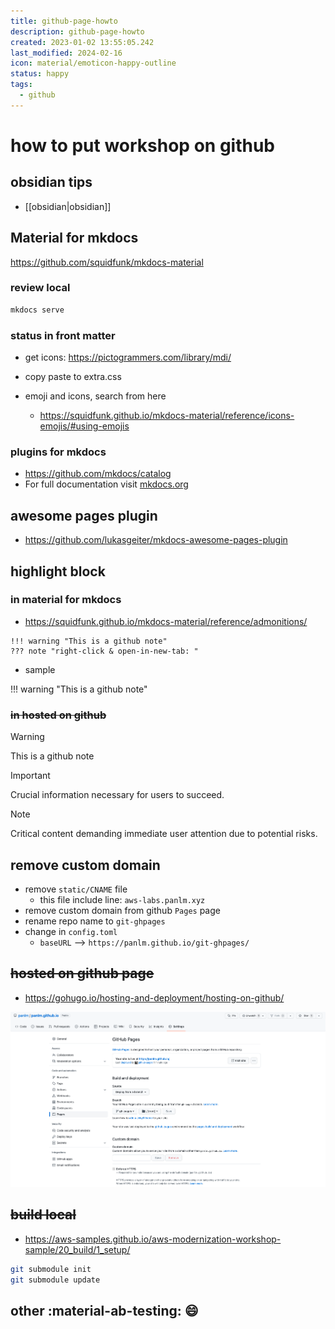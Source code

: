 ```yaml
---
title: github-page-howto
description: github-page-howto
created: 2023-01-02 13:55:05.242
last_modified: 2024-02-16
icon: material/emoticon-happy-outline
status: happy
tags:
  - github
---
```


# how to put workshop on github 

## obsidian tips
- [[obsidian|obsidian]]

## Material for mkdocs 
https://github.com/squidfunk/mkdocs-material

### review local
```sh
mkdocs serve
```

### status in front matter
- get icons: https://pictogrammers.com/library/mdi/
- copy paste to extra.css

- emoji and icons, search from here
    - https://squidfunk.github.io/mkdocs-material/reference/icons-emojis/#using-emojis

### plugins for mkdocs
- https://github.com/mkdocs/catalog
- For full documentation visit [mkdocs.org](https://www.mkdocs.org)

## awesome pages plugin
- https://github.com/lukasgeiter/mkdocs-awesome-pages-plugin

## highlight block
### in material for mkdocs
- https://squidfunk.github.io/mkdocs-material/reference/admonitions/
```
!!! warning "This is a github note"
??? note "right-click & open-in-new-tab: "
```
- sample

!!! warning "This is a github note"

### ~~in hosted on github~~

> [!WARNING] 
> This is a github note

> [!IMPORTANT]  
> Crucial information necessary for users to succeed.

> [!NOTE]  
> Critical content demanding immediate user attention due to potential risks.


## remove custom domain
- remove `static/CNAME` file
    - this file include line: `aws-labs.panlm.xyz`
- remove custom domain from github `Pages` page
- rename repo name to `git-ghpages`
- change in `config.toml`
    - `baseURL` --> `https://panlm.github.io/git-ghpages/`


## ~~hosted on github page~~
- https://gohugo.io/hosting-and-deployment/hosting-on-github/

![github-page-howto-1.png](../git-attachment/github-page-howto-1.png)

## ~~build local~~ 
- https://aws-samples.github.io/aws-modernization-workshop-sample/20_build/1_setup/

```sh
git submodule init
git submodule update
```

## other :material-ab-testing: :smile:
